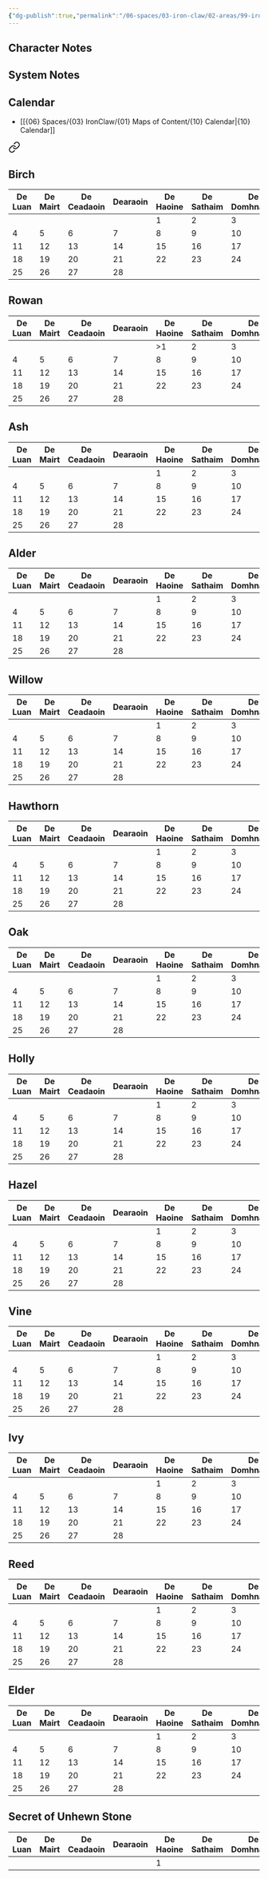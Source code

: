 ```yaml
---
{"dg-publish":true,"permalink":"/06-spaces/03-iron-claw/02-areas/99-iron-claw/01-and-a-1000-years-more/iron-claw-and-a-1000-years-more-index/","title":"IronClaw - And a 1000 Years More - Index","pinned":true}
---
```



## Character Notes



## System Notes



## Calendar

- [[{06} Spaces/{03} IronClaw/{01} Maps of Content/{10} Calendar\|{10} Calendar]]

<div class="transclusion internal-embed is-loaded"><a class="markdown-embed-link" href="/06-spaces/03-iron-claw/01-maps-of-content/10-calendar/" aria-label="Open link"><svg xmlns="http://www.w3.org/2000/svg" width="24" height="24" viewBox="0 0 24 24" fill="none" stroke="currentColor" stroke-width="2" stroke-linecap="round" stroke-linejoin="round" class="svg-icon lucide-link"><path d="M10 13a5 5 0 0 0 7.54.54l3-3a5 5 0 0 0-7.07-7.07l-1.72 1.71"></path><path d="M14 11a5 5 0 0 0-7.54-.54l-3 3a5 5 0 0 0 7.07 7.07l1.71-1.71"></path></svg></a><div class="markdown-embed">





## Birch

| De Luan | De Mairt | De Ceadaoin | Dearaoin | De Haoine | De Sathaim | De Domhnaigh |
| --- | --- | --- | --- | --- | --- | --- |
|  |  |  |  | 1 | 2 | 3 |
| 4 | 5 | 6 | 7 | 8 | 9 | 10 |
| 11 | 12 | 13 | 14 | 15 | 16 | 17 |
| 18 | 19 | 20 | 21 | 22 | 23 | 24 |
| 25 | 26 | 27 | 28 |  |  |  |

## Rowan

| De Luan | De Mairt | De Ceadaoin | Dearaoin | De Haoine | De Sathaim | De Domhnaigh |
| --- | --- | --- | --- | --- | --- | --- |
|  |  |  |  | >1 | 2 | 3 |
| 4 | 5 | 6 | 7 | 8 | 9 | 10 |
| 11 | 12 | 13 | 14 | 15 | 16 | 17 |
| 18 | 19 | 20 | 21 | 22 | 23 | 24 |
| 25 | 26 | 27 | 28 |  |  |  |

## Ash

| De Luan | De Mairt | De Ceadaoin | Dearaoin | De Haoine | De Sathaim | De Domhnaigh |
| --- | --- | --- | --- | --- | --- | --- |
|  |  |  |  | 1 | 2 | 3 |
| 4 | 5 | 6 | 7 | 8 | 9 | 10 |
| 11 | 12 | 13 | 14 | 15 | 16 | 17 |
| 18 | 19 | 20 | 21 | 22 | 23 | 24 |
| 25 | 26 | 27 | 28 |  |  |  |

## Alder

| De Luan | De Mairt | De Ceadaoin | Dearaoin | De Haoine | De Sathaim | De Domhnaigh |
| --- | --- | --- | --- | --- | --- | --- |
|  |  |  |  | 1 | 2 | 3 |
| 4 | 5 | 6 | 7 | 8 | 9 | 10 |
| 11 | 12 | 13 | 14 | 15 | 16 | 17 |
| 18 | 19 | 20 | 21 | 22 | 23 | 24 |
| 25 | 26 | 27 | 28 |  |  |  |

## Willow

| De Luan | De Mairt | De Ceadaoin | Dearaoin | De Haoine | De Sathaim | De Domhnaigh |
| --- | --- | --- | --- | --- | --- | --- |
|  |  |  |  | 1 | 2 | 3 |
| 4 | 5 | 6 | 7 | 8 | 9 | 10 |
| 11 | 12 | 13 | 14 | 15 | 16 | 17 |
| 18 | 19 | 20 | 21 | 22 | 23 | 24 |
| 25 | 26 | 27 | 28 |  |  |  |

## Hawthorn

| De Luan | De Mairt | De Ceadaoin | Dearaoin | De Haoine | De Sathaim | De Domhnaigh |
| --- | --- | --- | --- | --- | --- | --- |
|  |  |  |  | 1 | 2 | 3 |
| 4 | 5 | 6 | 7 | 8 | 9 | 10 |
| 11 | 12 | 13 | 14 | 15 | 16 | 17 |
| 18 | 19 | 20 | 21 | 22 | 23 | 24 |
| 25 | 26 | 27 | 28 |  |  |  |

## Oak

| De Luan | De Mairt | De Ceadaoin | Dearaoin | De Haoine | De Sathaim | De Domhnaigh |
| --- | --- | --- | --- | --- | --- | --- |
|  |  |  |  | 1 | 2 | 3 |
| 4 | 5 | 6 | 7 | 8 | 9 | 10 |
| 11 | 12 | 13 | 14 | 15 | 16 | 17 |
| 18 | 19 | 20 | 21 | 22 | 23 | 24 |
| 25 | 26 | 27 | 28 |  |  |  |

## Holly

| De Luan | De Mairt | De Ceadaoin | Dearaoin | De Haoine | De Sathaim | De Domhnaigh |
| --- | --- | --- | --- | --- | --- | --- |
|  |  |  |  | 1 | 2 | 3 |
| 4 | 5 | 6 | 7 | 8 | 9 | 10 |
| 11 | 12 | 13 | 14 | 15 | 16 | 17 |
| 18 | 19 | 20 | 21 | 22 | 23 | 24 |
| 25 | 26 | 27 | 28 |  |  |  |

## Hazel

| De Luan | De Mairt | De Ceadaoin | Dearaoin | De Haoine | De Sathaim | De Domhnaigh |
| --- | --- | --- | --- | --- | --- | --- |
|  |  |  |  | 1 | 2 | 3 |
| 4 | 5 | 6 | 7 | 8 | 9 | 10 |
| 11 | 12 | 13 | 14 | 15 | 16 | 17 |
| 18 | 19 | 20 | 21 | 22 | 23 | 24 |
| 25 | 26 | 27 | 28 |  |  |  |

## Vine

| De Luan | De Mairt | De Ceadaoin | Dearaoin | De Haoine | De Sathaim | De Domhnaigh |
| --- | --- | --- | --- | --- | --- | --- |
|  |  |  |  | 1 | 2 | 3 |
| 4 | 5 | 6 | 7 | 8 | 9 | 10 |
| 11 | 12 | 13 | 14 | 15 | 16 | 17 |
| 18 | 19 | 20 | 21 | 22 | 23 | 24 |
| 25 | 26 | 27 | 28 |  |  |  |

## Ivy

| De Luan | De Mairt | De Ceadaoin | Dearaoin | De Haoine | De Sathaim | De Domhnaigh |
| --- | --- | --- | --- | --- | --- | --- |
|  |  |  |  | 1 | 2 | 3 |
| 4 | 5 | 6 | 7 | 8 | 9 | 10 |
| 11 | 12 | 13 | 14 | 15 | 16 | 17 |
| 18 | 19 | 20 | 21 | 22 | 23 | 24 |
| 25 | 26 | 27 | 28 |  |  |  |

## Reed

| De Luan | De Mairt | De Ceadaoin | Dearaoin | De Haoine | De Sathaim | De Domhnaigh |
| --- | --- | --- | --- | --- | --- | --- |
|  |  |  |  | 1 | 2 | 3 |
| 4 | 5 | 6 | 7 | 8 | 9 | 10 |
| 11 | 12 | 13 | 14 | 15 | 16 | 17 |
| 18 | 19 | 20 | 21 | 22 | 23 | 24 |
| 25 | 26 | 27 | 28 |  |  |  |

## Elder

| De Luan | De Mairt | De Ceadaoin | Dearaoin | De Haoine | De Sathaim | De Domhnaigh |
| --- | --- | --- | --- | --- | --- | --- |
|  |  |  |  | 1 | 2 | 3 |
| 4 | 5 | 6 | 7 | 8 | 9 | 10 |
| 11 | 12 | 13 | 14 | 15 | 16 | 17 |
| 18 | 19 | 20 | 21 | 22 | 23 | 24 |
| 25 | 26 | 27 | 28 |  |  |  |

## Secret of Unhewn Stone

| De Luan | De Mairt | De Ceadaoin | Dearaoin | De Haoine | De Sathaim | De Domhnaigh |
| --- | --- | --- | --- | --- | --- | --- |
|  |  |  |  | 1 |  |  |


</div></div>

